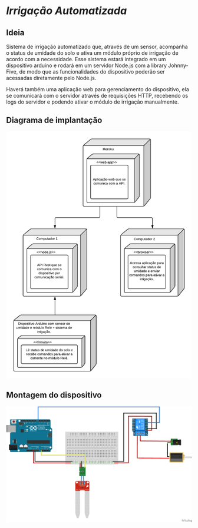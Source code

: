 # *Irrigação Automatizada*

## Ideia

Sistema de irrigação automatizado que, através de um sensor, acompanha o status de umidade do solo e ativa um módulo próprio de irrigação de acordo com a necessidade. 
Esse sistema estará integrado em um dispositivo arduino e rodará em um servidor Node.js com a library Johnny-Five, de modo que as funcionalidades do dispositivo poderão ser acessadas diretamente pelo Node.js.

Haverá também uma aplicação web para gerenciamento do dispositivo, ela se comunicará com o servidor através de requisições HTTP, recebendo os logs do servidor e podendo ativar o módulo de irrigação manualmente.

## Diagrama de implantação

![](diagrama.png)


## Montagem do dispositivo

![](model.png)
